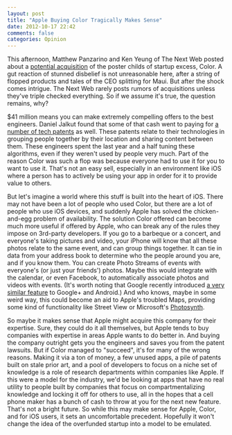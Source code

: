 ```yaml
---
layout: post
title: "Apple Buying Color Tragically Makes Sense"
date: 2012-10-17 22:42
comments: false
categories: Opinion
---
```


This afternoon, Matthew Panzarino and Ken Yeung of The Next Web posted about a [potential acquisition](http://thenextweb.com/insider/2012/10/18/color-gets-acquired-by-apple-rumor/) of the poster childs of startup excess, Color. A gut reaction of stunned disbelief is not unreasonable here, after a string of flopped products and tales of the CEO splitting for Maui. But after the shock comes intrigue. The Next Web rarely posts rumors of acquisitions unless they've triple checked everything. So if we assume it's true, the question remains, why?

$41 million means you can make extremely compelling offers to the best engineers. Daniel Jalkut found that some of that cash went to paying for [a number of tech patents](http://bitsplitting.org/2012/10/18/color-inside-the-lines/) as well. These patents relate to their technologies in grouping people together by their location and sharing content between them. These engineers spent the last year and a half tuning these algorithms, even if they weren't used by people very much. Part of the reason Color was such a flop was because everyone had to use it for you to want to use it. That's not an easy sell, especially in an environment like iOS where a person has to actively be using your app in order for it to provide value to others.

But let's imagine a world where this stuff is built into the heart of iOS. There may not have been a lot of people who used Color, but there are a lot of people who use iOS devices, and suddenly Apple has solved the chicken-and-egg problem of availability. The solution Color offered can become much more useful if offered by Apple, who can break any of the rules they impose on 3rd-party developers. If you go to a barbeque or a concert, and everyone's taking pictures and video, your iPhone will know that all these photos relate to the same event, and can group things together. It can tie in data from your address book to determine who the people around you are, and if you know them. You can create Photo Streams of events with everyone's (or just your friends') photos. Maybe this would integrate with the calendar, or even Facebook, to automatically associate photos and videos with events. (It's worth noting that Google recently introduced [a very similar feature](http://www.wired.com/gadgetlab/2011/07/everything-you-need-to-know-about-google-plus-and-photos/) to Google+ and Android.) And who knows, maybe in some weird way, this could become an aid to Apple's troubled Maps, providing some kind of functionality like Street View or Microsoft's [Photosynth](http://photosynth.net).

So maybe it makes sense that Apple might acquire this company for their expertise. Sure, they could do it all themselves, but Apple tends to buy companies with expertise in areas Apple wants to do better in. And buying the company outright gets you the engineers and saves you from the patent lawsuits. But if Color managed to "succeed", it's for many of the wrong reasons. Making it via a ton of money, a few unused apps, a pile of patents built on stale prior art, and a pool of developers to focus on a niche set of knowledge is a role of research departments within companies like Apple. If this were a model for the industry, we'd be looking at apps that have no real utility to people built by companies that focus on compartmentalizing knowledge and locking it off for others to use, all in the hopes that a cell phone maker has a bunch of cash to throw at you for the next new feature. That's not a bright future. So while this may make sense for Apple, Color, and for iOS users, it sets an uncomfortable precedent. Hopefully it won't change the idea of the overfunded startup into a model to be emulated.
